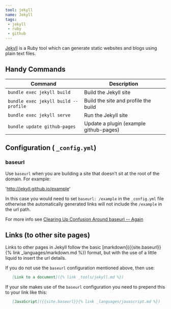 ```yaml
---
tool: jekyll
name: Jekyll
tags:
 - jekyll
 - ruby
 - github
--- 
```


[Jekyll](https://jekyllrb.com/) is a Ruby tool which can generate static websites and blogs using plain text files.
<!--more-->

## Handy Commands

| Command                              | Description                            | 
|--------------------------------------|----------------------------------------|
| `bundle exec jekyll build`           | Build the Jekyll site                  |
| `bundle exec jekyll build --profile` | Build the site and profile the build   |
| `bundle exec jekyll serve`           | Run the Jekyll site                    |
| `bundle update github-pages`         | Update a plugin (example github-pages) |


## Configuration ( `_config.yml`)

### baseurl

Use `baseurl` when you are building a site that doesn’t sit at the root of the domain. For example:

'http://jekyll.github.io/example'

In this case you would need to set `baseurl: /example` in the `_config.yml` file otherwise the automatically generated links will not include the `/example`  in the url path. 

For more info see [Clearing Up Confusion Around baseurl -- Again](https://byparker.com/blog/2014/clearing-up-confusion-around-baseurl/)

## Links (to other site pages)

Links to other pages in Jekyll follow the basic [markdown]({{site.baseurl}}{% link _languages/markdown.md %}) format, but with the use of a little liquid to insert the url details.

If you do not use the `baseurl` configuration mentioned above, then use:
``` markdown
   [Link to a document]({% link _tools/jekyll.md %})
```

If your site makes use of the `baseurl` configuration you need to prepend this to your link like this:
``` md
   [JavaScript]({{site.baseurl}}{% link _languages/javascript.md %})
```
